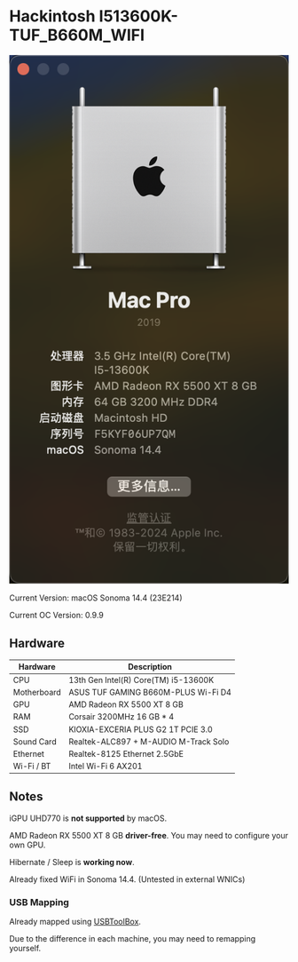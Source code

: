 # Hackintosh I513600K-TUF_B660M_WIFI

![About](about.png)

Current Version: macOS Sonoma 14.4 (23E214)

Current OC Version: 0.9.9

## Hardware

| Hardware | Description |
|----------|-------------|
| CPU      | 13th Gen Intel(R) Core(TM) i5-13600K |
| Motherboard | ASUS TUF GAMING B660M-PLUS Wi-Fi D4 |
| GPU      | AMD Radeon RX 5500 XT 8 GB |
| RAM      | Corsair 3200MHz 16 GB * 4 |
| SSD      | KIOXIA-EXCERIA PLUS G2 1T PCIE 3.0 |
| Sound Card | Realtek-ALC897 + M-AUDIO M-Track Solo |
| Ethernet | Realtek-8125 Ethernet 2.5GbE |
| Wi-Fi / BT | Intel Wi-Fi 6 AX201 |

## Notes

iGPU UHD770 is **not supported** by macOS.

AMD Radeon RX 5500 XT 8 GB **driver-free**. You may need to configure your own GPU.

Hibernate / Sleep is **working now**.

Already fixed WiFi in Sonoma 14.4. (Untested in external WNICs)

### USB Mapping

Already mapped using [USBToolBox](https://github.com/USBToolBox/tool).

Due to the difference in each machine, you may need to remapping yourself.

